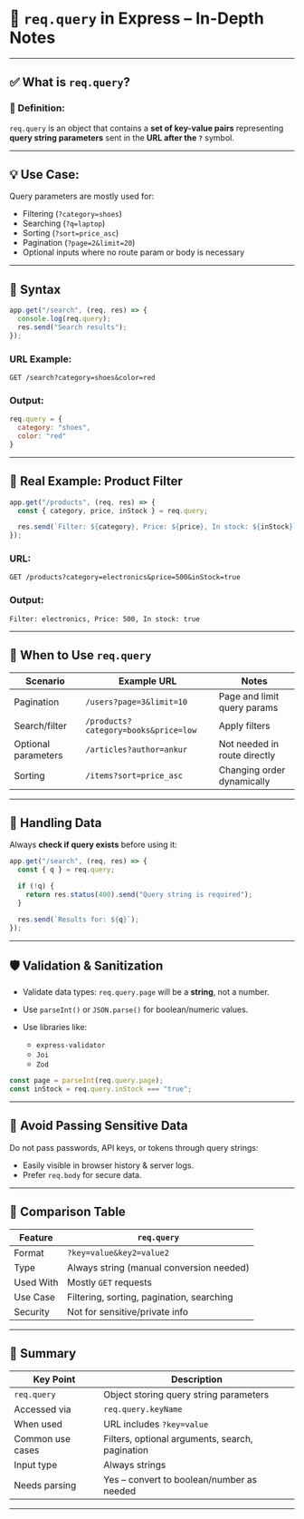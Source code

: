 
# 📘 `req.query` in Express – In-Depth Notes

---

## ✅ What is `req.query`?

### 🔹 Definition:

`req.query` is an object that contains a **set of key-value pairs** representing **query string parameters** sent in the **URL after the `?`** symbol.

---

## 💡 Use Case:

Query parameters are mostly used for:

* Filtering (`?category=shoes`)
* Searching (`?q=laptop`)
* Sorting (`?sort=price_asc`)
* Pagination (`?page=2&limit=20`)
* Optional inputs where no route param or body is necessary

---

## 📌 Syntax

```js
app.get("/search", (req, res) => {
  console.log(req.query);
  res.send("Search results");
});
```

### URL Example:

```
GET /search?category=shoes&color=red
```

### Output:

```js
req.query = {
  category: "shoes",
  color: "red"
}
```

---

## 🧪 Real Example: Product Filter

```js
app.get("/products", (req, res) => {
  const { category, price, inStock } = req.query;

  res.send(`Filter: ${category}, Price: ${price}, In stock: ${inStock}`);
});
```

### URL:

```
GET /products?category=electronics&price=500&inStock=true
```

### Output:

```
Filter: electronics, Price: 500, In stock: true
```

---

## 🧠 When to Use `req.query`

| Scenario            | Example URL                          | Notes                        |
| ------------------- | ------------------------------------ | ---------------------------- |
| Pagination          | `/users?page=3&limit=10`             | Page and limit query params  |
| Search/filter       | `/products?category=books&price=low` | Apply filters                |
| Optional parameters | `/articles?author=ankur`             | Not needed in route directly |
| Sorting             | `/items?sort=price_asc`              | Changing order dynamically   |

---

## 🧩 Handling Data

Always **check if query exists** before using it:

```js
app.get("/search", (req, res) => {
  const { q } = req.query;

  if (!q) {
    return res.status(400).send("Query string is required");
  }

  res.send(`Results for: ${q}`);
});
```

---

## 🛡️ Validation & Sanitization

* Validate data types: `req.query.page` will be a **string**, not a number.
* Use `parseInt()` or `JSON.parse()` for boolean/numeric values.
* Use libraries like:

  * `express-validator`
  * `Joi`
  * `Zod`

```js
const page = parseInt(req.query.page);
const inStock = req.query.inStock === "true";
```

---

## 🚫 Avoid Passing Sensitive Data

Do not pass passwords, API keys, or tokens through query strings:

* Easily visible in browser history & server logs.
* Prefer `req.body` for secure data.

---

## 🔁 Comparison Table

| Feature   | `req.query`                               |
| --------- | ----------------------------------------- |
| Format    | `?key=value&key2=value2`                  |
| Type      | Always string (manual conversion needed)  |
| Used With | Mostly `GET` requests                     |
| Use Case  | Filtering, sorting, pagination, searching |
| Security  | Not for sensitive/private info            |

---

## 🧠 Summary

| Key Point        | Description                                     |
| ---------------- | ----------------------------------------------- |
| `req.query`      | Object storing query string parameters          |
| Accessed via     | `req.query.keyName`                             |
| When used        | URL includes `?key=value`                       |
| Common use cases | Filters, optional arguments, search, pagination |
| Input type       | Always strings                                  |
| Needs parsing    | Yes – convert to boolean/number as needed       |

---